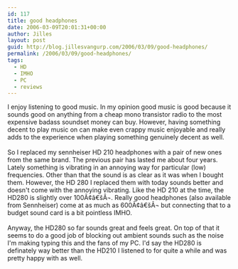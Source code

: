 ```yaml
---
id: 117
title: good headphones
date: 2006-03-09T20:01:31+00:00
author: Jilles
layout: post
guid: http://blog.jillesvangurp.com/2006/03/09/good-headphones/
permalink: /2006/03/09/good-headphones/
tags:
  - HD
  - IMHO
  - PC
  - reviews
---
```

I enjoy listening to good music. In my opinion good music is good because it sounds good on anything from a cheap mono transistor radio to the most expensive badass soundset money can buy. However, having something decent to play music on can make even crappy music enjoyable and really adds to the experience when playing something genuinely decent as well.<br /><br />So I replaced my sennheiser HD 210 headphones with a pair of new ones from the same brand. The previous pair has lasted me about four years. Lately something is vibrating in an annoying way for particular (low) frequencies. Other than that the sound is as clear as it was when I bought them. However, the HD 280 I replaced them with today sounds better and doesn't come with the annoying vibrating. Like the HD 210 at the time, the HD280 is slightly over 100Ã¢â€šÂ¬. Really good headphones (also available from Sennheiser) come at as much as 600Ã¢â€šÂ¬ but connecting that to a budget sound card is a bit pointless IMHO.<br /><br />Anyway, the HD280 so far sounds great and feels great. On top of that it seems to do a good job of blocking out ambient sounds such as the noise I'm making typing this and the fans of my PC. I'd say the HD280 is definately way better than the HD210 I listened to for quite a while and was pretty happy with as well.<br /><br />